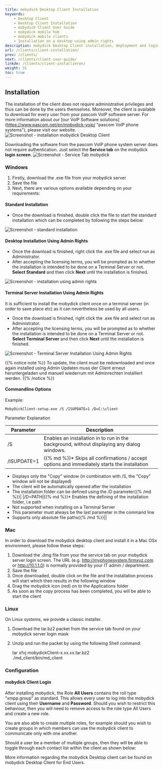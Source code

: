 ```yaml
---
title: mobydick Desktop Client Installation
keywords: 
    - Desktop Client
    - Desktop Client Installation
    - mobydick Client User Guide
    - mobydick mobile hub 
    - mobydick mobile clients
    - Installation on a desktop using admin rights
description: mobydick Desktop Client installation, deployment and login. 
url: /clients/client-installation/
prev: /clients/
next: /clients/client-user-guide/
linkde: /clients/client-installieren/
weight: 31
toc: true
---
```


## Installation
The installation of the client does not require administrative privileges and thus can be done by the users themselves. Moreover, the client is available to download for every user from your pascom VoIP software server. For more information about our [our VoIP Software solutions] (https://www.pascom.net/en/mobydick-voip/ "pascom VoIP phone systems"), please visit our website. 
![Screenshot - installation mobydick Desktop Client](../../images/client_themes.jpg?width=70% "installation mobydick Desktop Client")

Downloading the software from the pascom VoIP phone system server does not require authentication. Just select the **Service tab** on the mobydick **login screen**.
![Screenshot - Service Tab mobydick](../../images/client_download.png?width=70% "Service Tab mobydick")

### Windows
1. Firstly, download the .exe file from your mobydick server
2. Save the file
3. Next, there are various options available depending on your requirements:

#### Standard Installation
* Once the download is finished, double click the file to start the standard installation which can be completed by following the steps below: 

![Screenshot - standard installation](../../images/client_install_standard.png?width=100% "standard installation")

#### Desktop Installation Using Admin Rights
* Once the download is finished, right click the .exe file and select run as Administrator.
* After accepting the licensing terms, you will be prompted as to whether the installation is intended to be done on a Terminal Server or not. **Select Standard** and then click **Next** until the installation is finished.

![Screenshot - installation using admin rights](../../images/client_install_admin_standard.png?width=100% "installation using admin rights")

#### Terminal Server Installation Using Admin Rights
It is sufficient to install the mobydick client once on a terminal server (in order to save place etc) as it can nevertheless be used by all users.

* Once the download is finished, right click the .exe file and select run as Administrator.
* After accepting the licensing terms, you will be prompted as to whether the installation is intended to be done on a Terminal Server or not. **Select Terminal Server** and then click **Next** until the installation is finished.

![Screenshot - Terminal Server Installation Using Admin Rights](../../images/client_install_terminal.png?width=100% "Terminal Server Installation Using Admin Rights")

{{% notice note %}}
To update, the client must be redownloaded and once again installed using Admin Updaten muss der Client erneut heruntergeladen und manuell wiederrum mit Adminrechten installiert werden.
{{% /notice %}}

#### Commandline Options

Example:

    MobyDickClient-setup.exe /S /ISUPDATE=1 /D=C:\client

Parameter Explanation

|Parameter|Description|
|---------|---------|
|/S|Enables an installation in to run in the background, without displaying any dialog windows.|
|/ISUPDATE=1|{{% md %}}* Skips all confirmations / accept options and immediately starts the installation
* Displays only the "Copy" window (in combination with /S, the "Copy" window will not be displayed)
* The client will be automatically opened after the installation
* The installation folder can be defined using the /D parameter{{% /md %}}|
|/D=PATH|{{% md %}}* Enables the defining of the installation folder, i.e path
* Not supported when installing on a Terminal Server
* This parameter must always be the last parameter in the command line
* Supports only absolute file paths{{% /md %}}||

### Mac
In order to download the mobydick desktop client and install it in a Mac OSx environment, please follow these steps:

1. Download the .dmg file from your the service tab on your mobydick server login screen. The URL (e.g. http://myphonesystem.firmxyz.com or http://10.1.1.0) is normally provided by your IT admin / department.
2. Save the file
3. Once downloaded, double click on the file and the installation process will start which then results in the following window
4. Drag the mobydick icon (red) on to the Applications folder
5. As soon as the copy process has been completed, you will be able to start the client

### Linux
On Linux systems, we provide a classic installer.

1. Download the tar.bz2 packet from the service tab found on your mobydick server login mask
2. Unzip and run the packet by using the following Shell command:


    tar xfvj mobydickClient-x.xx.xx.tar.bz2  
    ./md_client/bin/md_client


### Configuration

#### mobydick Client Login
After installing mobydick, the Role **All Users** contains the roll type "xmpp.group" as standard. This allows every user to log into the mobydick client using their **Username** and **Password**. Should you wish to restrict this behaviour, then you will need to remove access to the role type All Users and create a new role.

You are also able to create multiple roles, for example should you wish to create groups in which members can use the mobydick client to communicate only with one another.

Should a user be a member of multiple groups, then they will be able to toggle through each contact list within the client as shown below:

More information regarding the mobydick Desktop client can be found on mobydick Desktop Client for End Users.
